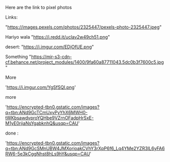 Here are the link to pixel photos


Links:


"https://images.pexels.com/photos/2325447/pexels-photo-2325447.jpeg"

Hariyo wala 
"https://i.redd.it/uclav2w49ch51.png"


desert: 
"https://i.imgur.com/EDjOfUE.png"


Something
"https://mir-s3-cdn-cf.behance.net/project_modules/1400/9fa60a87711043.5dc0b3f7600c5.jpg"


More

'https://i.imgur.com/YgSfSQI.png'

more

'https://encrypted-tbn0.gstatic.com/images?q=tbn:ANd9GcTCmUxyPyYhX6MWH0-tWKbsawdvproYQHbe9VZrnOFadpHrSxE-M1yE0rjiaNsYgabknhQ&usqp=CAU'

done :

'https://encrypted-tbn0.gstatic.com/images?q=tbn:ANd9GcSMnUBW4JMXorioakCVhY3rXpP6f6_Lq4YMe2YZR3IL6yFA6RW6-5e3kCggNhst8hLs9hY&usqp=CAU'